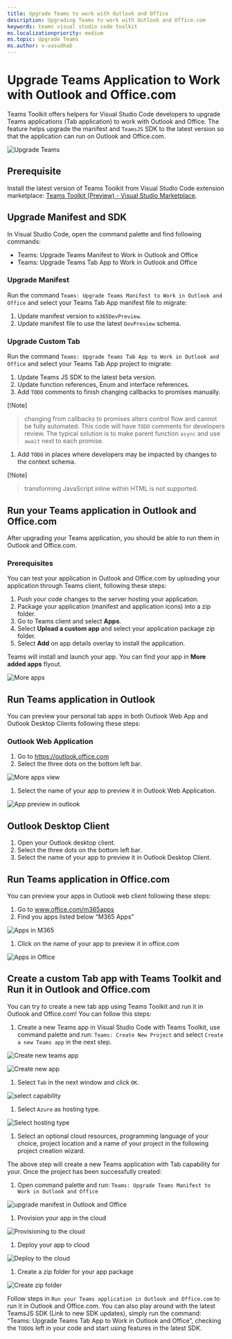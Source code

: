 ```yaml
---
title: Upgrade Teams to work with Outlook and Office
description: Upgrading Teams to work with Outlook and Office.com
keywords: teams visual studio code toolkit
ms.localizationpriority: medium
ms.topic: Upgrade Teams
ms.author: v-vasudhab
---
```


# Upgrade Teams Application to Work with Outlook and Office.com

Teams Toolkit offers helpers for Visual Studio Code developers to upgrade Teams applications (Tab application) to work with Outlook and Office. The feature helps upgrade the manifest and `TeamsJS` SDK to the latest version so that the application can run on Outlook and Office.com.

![Upgrade Teams](../assets/images/upgrade-teams/upgrade-teams.png)

## Prerequisite

Install the latest version of Teams Toolkit from Visual Studio Code extension marketplace: [Teams Toolkit (Preview) - Visual Studio Marketplace](https://marketplace.visualstudio.com/items?itemName=TeamsDevApp.ms-teams-vscode-extension).

## Upgrade Manifest and SDK

In Visual Studio Code, open the command palette and find following commands:

* Teams: Upgrade Teams Manifest to Work in Outlook and Office
* Teams: Upgrade Teams Tab App to Work in Outlook and Office

### Upgrade Manifest

Run the command `Teams: Upgrade Teams Manifest to Work in Outlook and Office` and select your Teams Tab App manifest file to migrate:

1. Update manifest version to `m365DevPreview`.
1. Update manifest file to use the latest `DevPreview` schema.

### Upgrade Custom Tab

Run the command `Teams: Upgrade Teams Tab App to Work in Outlook and Office` and select your Teams Tab App project to migrate:

1. Update Teams JS SDK to the latest beta version.
1. Update function references, Enum and interface references.
1. Add `TODO` comments to finish changing callbacks to promises manually.

[!Note]
> changing from callbacks to promises alters control flow and cannot be fully automated. This code will have `TODO` comments for developers review. The typical solution is to make parent function `async` and use `await` next to each promise.

1. Add `TODO` in places where developers may be impacted by changes to the context schema.

[!Note]
> transforming JavaScript inline within HTML is not supported.

## Run  your Teams application in Outlook and Office.com

After upgrading your Teams application, you should be able to run them in Outlook and Office.com.

### Prerequisites

You can test your application in Outlook and Office.com by uploading your application through Teams client, following these steps:

1. Push your code changes to the server hosting your application.
1. Package your application (manifest and application icons) into a zip folder.
1. Go to Teams client and select **Apps**.
1. Select **Upload a custom app** and select your application package zip folder.
1. Select **Add** on app details overlay to install the application.

Teams will install and launch your app. You can find your app in **More added apps** flyout.

![More apps](../assets/images/upgrade-teams/more-apps.png)

## Run Teams application in Outlook

You can preview your personal tab apps in both Outlook Web App and Outlook Desktop Clients following these steps:

### Outlook Web Application

1. Go to https://outlook.office.com 
1. Select the three dots on the bottom left bar.

![More apps view](../assets/images/upgrade-teams/apps.png)

1. Select the name of your app to preview it in Outlook Web Application.

![App preview in outlook](../assets/images/upgrade-teams/preview-outlook-web-application.png)

## Outlook Desktop Client

1. Open your Outlook desktop client.
1. Select the three dots on the bottom left bar.
1. Select the name of your app to preview it in Outlook Desktop Client.

## Run Teams application in Office.com

You can preview your apps in Outlook web client following these steps:

1. Go to www.office.com/m365apps
1. Find you apps listed below “M365 Apps”

![Apps in M365](../assets/images/upgrade-teams/m365-app.png)

1. Click on the name of your app to preview it in office.com

![Apps in Office](../assets/images/upgrade-teams/office-preview.png)

## Create a custom Tab app with Teams Toolkit and Run it in Outlook and Office.com

You can try to create a new tab app using Teams Toolkit and run it in Outlook and Office.com! You can follow this steps:

1. Create a new Teams app in Visual Studio Code with Teams Toolkit, use command palette and run: `Teams: Create New Project` and select `Create a new Teams app` in the next step.

![Create new teams app](../assets/images/upgrade-teams/create-new-teams-app.png)

![Create new app](../assets/images/upgrade-teams/create-new-app.png)

1. Select `Tab` in the next window and click `OK`.

![select capability](../assets/images/upgrade-teams/select-capability.png)

1. Select `Azure` as hosting type.

![Select hosting type](../assets/images/upgrade-teams/hosting-type.png)

1. Select an optional cloud resources, programming language of your choice, project location and a name of your project in the following project creation wizard.

The above step will create a new Teams application with Tab capability for your. Once the project has been successfully created:

1. Open command palette and run: `Teams: Upgrade Teams Manifest to Work in Outlook and Office`

![upgrade manifest in Outlook and Office](../assets/images/upgrade-teams/upgrade-manifest.png)

1. Provision your app in the cloud

![Provisioning to the cloud](../assets/images/upgrade-teams/provision-in-cloud.png)

1. Deploy your app to cloud

![Deploy to the cloud](../assets/images/upgrade-teams/deploy-to-the-cloud.png)

1. Create a zip folder for your app package

![Create zip folder](../assets/images/upgrade-teams/create-teams-package.png)

Follow steps in `Run your Teams application in Outlook and Office.com` to run it in Outlook and Office.com.
You can also play around with the latest TeamsJS SDK (Link to new SDK updates), simply run the command: “Teams: Upgrade Teams Tab App to Work in Outlook and Office”, checking the `TODO`s left in your code and start using features in the latest SDK.